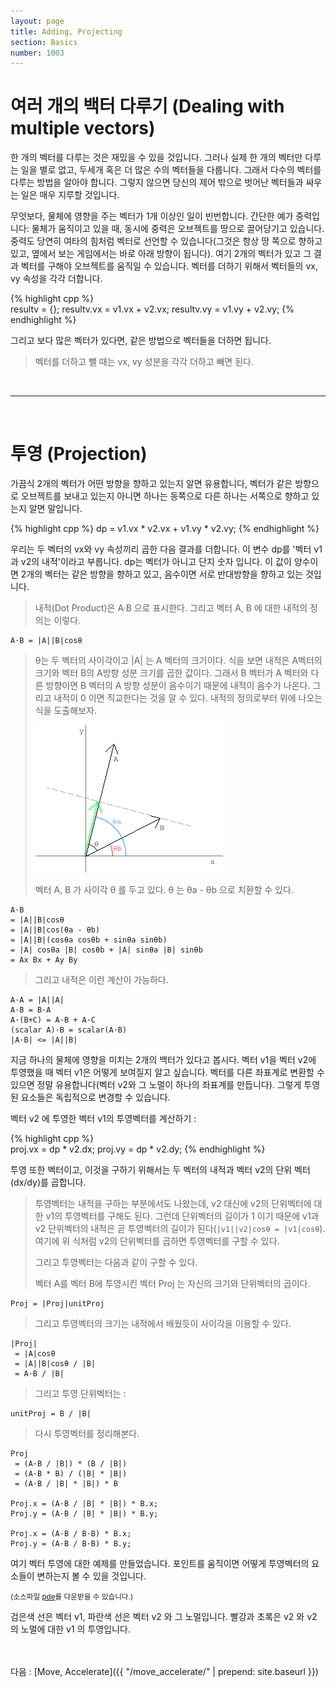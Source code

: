 ```yaml
---
layout: page
title: Adding, Projecting
section: Basics
number: 1003
---
```


# 여러 개의 백터 다루기 (Dealing with multiple vectors)

한 개의 벡터를 다루는 것은 재밌을 수 있을 것입니다. 그러나 실제 한 개의 벡터만 다루는 일을 별로 없고, 두세개 혹은 더 많은 수의 벡터들을 다룹니다. 그래서 다수의 벡터를 다루는 방법을 알아야 합니다. 그렇지 않으면 당신의 제어 밖으로 벗어난 벡터들과 싸우는 일은 매우 지루할 것입니다.

무엇보다, 물체에 영향을 주는 벡터가 1개 이상인 일이 빈번합니다. 간단한 예가 중력입니다: 물체가 움직이고 있을 때, 동시에 중력은 오브젝트를 땅으로 끌어당기고 있습니다. 중력도 당연히 여타의 힘처럼 벡터로 선언할 수 있습니다(그것은 항상 땅 쪽으로 향하고 있고, 옆에서 보는 게임에서는 바로 아래 방향이 됩니다). 여기 2개의 벡터가 있고 그 결과 벡터를 구해야 오브젝트를 움직일 수 있습니다. 벡터를 더하기 위해서 벡터들의 vx, vy 속성을 각각 더합니다.

{% highlight cpp %}  
resultv = {};
resultv.vx = v1.vx + v2.vx;
resultv.vy = v1.vy + v2.vy;
{% endhighlight %}

그리고 보다 많은 벡터가 있다면, 같은 방법으로 벡터들을 더하면 됩니다.

>벡터를 더하고 뺄 때는 vx, vy 성분을 각각 더하고 빼면 된다.

<br>

------

<br>

# 투영 (Projection)

가끔식 2개의 벡터가 어떤 방향을 향하고 있는지 알면 유용합니다, 벡터가 같은 방향으로 오브젝트를 보내고 있는지 아니면 하나는 동쪽으로 다른 하나는 서쪽으로 향하고 있는지 알면 말입니다.

{% highlight cpp %}
dp = v1.vx * v2.vx + v1.vy * v2.vy; 
{% endhighlight %}

우리는 두 벡터의 vx와 vy 속성끼리 곱한 다음 결과를 더합니다. 이 변수 dp를 '벡터 v1과 v2의 내적'이라고 부릅니다. dp는 벡터가 아니고 단지 숫자 입니다. 이 값이 양수이면 2개의 벡터는 같은 방향을 향하고 있고, 음수이면 서로 반대방향을 향하고 있는 것입니다.

>내적(Dot Product)은 A·B 으로 표시한다. 그리고 벡터 A, B 에 대한 내적의 정의는 이렇다.

    A·B = |A||B|cosθ

>θ는 두 벡터의 사이각이고 \|A\| 는 A 벡터의 크기이다. 식을 보면 내적은 A벡터의 크기와 벡터 B의 A방향 성분 크기를 곱한 값이다. 그래서 B 벡터가 A 벡터와 다른 방향이면 B 벡터의 A 방향 성분이 음수이기 때문에 내적이 음수가 나온다. 그리고 내적이 0 이면 직교한다는 것을 알 수 있다. 내적의 정의로부터 위에 나오는 식을 도출해보자.
>
>![벡터의 내적](../img/my03_1.png)
>
>벡터 A, B 가 사이각 θ 를 두고 있다. θ 는 θa - θb 으로 치환할 수 있다.

    A·B
    = |A||B|cosθ
    = |A||B|cos(θa - θb)
    = |A||B|(cosθa cosθb + sinθa sinθb)
    = |A| cosθa |B| cosθb + |A| sinθa |B| sinθb
    = Ax Bx + Ay By

> 그리고 내적은 이런 계산이 가능하다.

    A·A = |A||A|
    A·B = B·A
    A·(B+C) = A·B + A·C
    (scalar A)·B = scalar(A·B)
    |A·B| <= |A||B|


지금 하나의 물체에 영향을 미치는 2개의 백터가 있다고 봅시다. 벡터 v1을 벡터 v2에 투영했을 때 벡터 v1은 어떻게 보여질지 알고 싶습니다. 벡터를 다른 좌표계로 변환할 수 있으면 정말 유용합니다(벡터 v2와 그 노멀이 하나의 좌표계를 만듭니다). 그렇게 투영된 요소들은 독립적으로 변경할 수 있습니다. 

벡터 v2 에 투영한 벡터 v1의 투영벡터를 계산하기 :

{% highlight cpp %}  
proj.vx = dp * v2.dx;
proj.vy = dp * v2.dy;
{% endhighlight %}

투영 또한 벡터이고, 이것을 구하기 위해서는 두 벡터의 내적과 벡터 v2의 단위 벡터(dx/dy)를 곱합니다.

>투영벡터는 내적을 구하는 부분에서도 나왔는데, v2 대신에 v2의 단위벡터에 대한 v1의 투영벡터를 구해도 된다. 그런데 단위벡터의 길이가 1 이기 때문에 v1과 v2 단위벡터의 내적은 곧 투영벡터의 길이가 된다(`|v1||v2|cosθ = |v1|cosθ`). 여기에 위 식처럼 v2의 단위벡터를 곱하면 투영벡터를 구할 수 있다.
>
>그리고 투영벡터는 다음과 같이 구할 수 있다.
>
>벡터 A를 벡터 B에 투영시킨 벡터 Proj 는 자신의 크기와 단위벡터의 곱이다.
    
    Proj = |Proj|unitProj

>그리고 투영벡터의 크기는 내적에서 배웠듯이 사이각을 이용할 수 있다.

    |Proj|
     = |A|cosθ
     = |A||B|cosθ / |B|
     = A·B / |B|

>그리고 투영 단위벡터는 :

    unitProj = B / |B|

>다시 투영벡터를 정리해본다.

    Proj
     = (A·B / |B|) * (B / |B|)
     = (A·B * B) / (|B| * |B|)
     = (A·B / |B| * |B|) * B
    
    Proj.x = (A·B / |B| * |B|) * B.x;
    Proj.y = (A·B / |B| * |B|) * B.y;
    
    Proj.x = (A·B / B·B) * B.x;
    Proj.y = (A·B / B·B) * B.y;



여기 벡터 투영에 대한 예제를 만들었습니다. 포인트를 움직이면 어떻게 투영벡터의 요소들이 변하는지 볼 수 있을 것입니다.

<canvas data-processing-sources="../data/adding_projecting.pde"></canvas>
<small>(소스파일 [pde](../data/adding_projecting.pde)를 다운받을 수 있습니다.)</small>


검은색 선은 벡터 v1, 파란색 선은 벡터 v2 와 그 노멀입니다. 빨강과 초록은 v2 와 v2 의 노멀에 대한 v1 의 투영입니다.

<br>
<br>
다음 : [Move, Accelerate]({{ "/move_accelerate/" | prepend: site.baseurl }})


